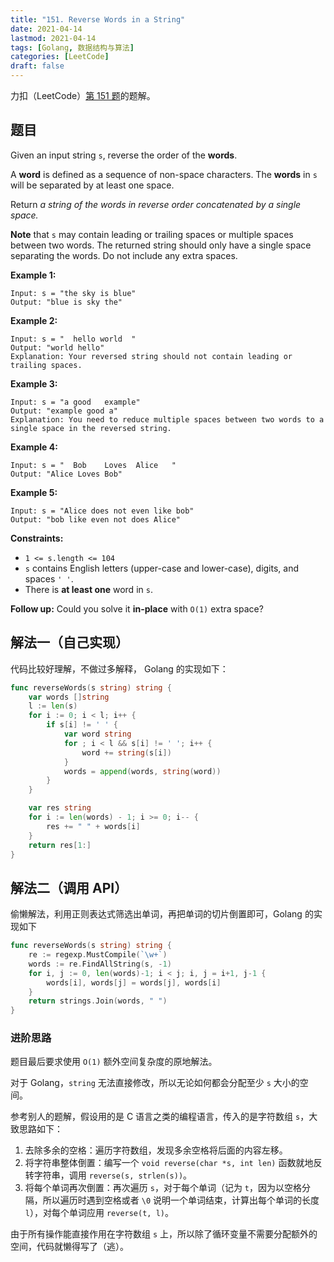 ```yaml
---
title: "151. Reverse Words in a String"
date: 2021-04-14
lastmod: 2021-04-14
tags: [Golang, 数据结构与算法]
categories: [LeetCode]
draft: false
---
```


力扣（LeetCode）[第 151 题](https://leetcode-cn.com/problems/reverse-words-in-a-string)的题解。

<!--more-->

## 题目

Given an input string `s`, reverse the order of the **words**.

A **word** is defined as a sequence of non-space characters. The **words** in `s` will be separated by at least one space.

Return _a string of the words in reverse order concatenated by a single space._

**Note** that `s` may contain leading or trailing spaces or multiple spaces between two words. The returned string should only have a single space separating the words. Do not include any extra spaces.

**Example 1:**

```text
Input: s = "the sky is blue"
Output: "blue is sky the"
```

**Example 2:**

```text
Input: s = "  hello world  "
Output: "world hello"
Explanation: Your reversed string should not contain leading or trailing spaces.
```

**Example 3:**

```text
Input: s = "a good   example"
Output: "example good a"
Explanation: You need to reduce multiple spaces between two words to a single space in the reversed string.
```

**Example 4:**

```text
Input: s = "  Bob    Loves  Alice   "
Output: "Alice Loves Bob"
```

**Example 5:**

```text
Input: s = "Alice does not even like bob"
Output: "bob like even not does Alice"
```

**Constraints:**

- `1 <= s.length <= 104`
- `s` contains English letters (upper-case and lower-case), digits, and spaces `' '`.
- There is **at least one** word in `s`.

**Follow up:** Could you solve it **in-place** with `O(1)` extra space?

## 解法一（自己实现）

代码比较好理解，不做过多解释， Golang 的实现如下：

```go
func reverseWords(s string) string {
	var words []string
	l := len(s)
	for i := 0; i < l; i++ {
		if s[i] != ' ' {
			var word string
			for ; i < l && s[i] != ' '; i++ {
				word += string(s[i])
			}
			words = append(words, string(word))
		}
	}

	var res string
	for i := len(words) - 1; i >= 0; i-- {
		res += " " + words[i]
	}
	return res[1:]
}
```

## 解法二（调用 API）

偷懒解法，利用正则表达式筛选出单词，再把单词的切片倒置即可，Golang 的实现如下

```go
func reverseWords(s string) string {
	re := regexp.MustCompile(`\w+`)
	words := re.FindAllString(s, -1)
	for i, j := 0, len(words)-1; i < j; i, j = i+1, j-1 {
		words[i], words[j] = words[j], words[i]
	}
	return strings.Join(words, " ")
}
```

### 进阶思路

题目最后要求使用 `O(1)` 额外空间复杂度的原地解法。

对于 Golang，`string` 无法直接修改，所以无论如何都会分配至少 `s` 大小的空间。

参考别人的题解，假设用的是 C 语言之类的编程语言，传入的是字符数组 `s`，大致思路如下：

1. 去除多余的空格：遍历字符数组，发现多余空格将后面的内容左移。
2. 将字符串整体倒置：编写一个 `void reverse(char *s, int len)` 函数就地反转字符串，调用 `reverse(s, strlen(s))`。
3. 将每个单词再次倒置：再次遍历 `s`，对于每个单词（记为 `t`，因为以空格分隔，所以遍历时遇到空格或者 `\0` 说明一个单词结束，计算出每个单词的长度 `l`），对每个单词应用 `reverse(t, l)`。

由于所有操作能直接作用在字符数组 `s` 上，所以除了循环变量不需要分配额外的空间，代码就懒得写了（逃）。
